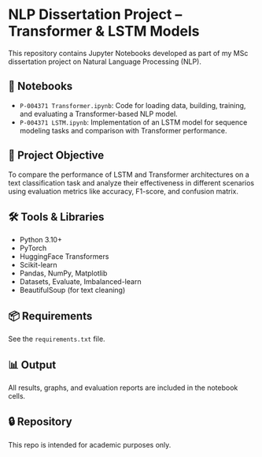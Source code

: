# NLP Dissertation Project – Transformer & LSTM Models

This repository contains Jupyter Notebooks developed as part of my MSc dissertation project on Natural Language Processing (NLP).

## 📁 Notebooks
- `P-004371 Transformer.ipynb`: Code for loading data, building, training, and evaluating a Transformer-based NLP model.
- `P-004371 LSTM.ipynb`: Implementation of an LSTM model for sequence modeling tasks and comparison with Transformer performance.

## 🎯 Project Objective
To compare the performance of LSTM and Transformer architectures on a text classification task and analyze their effectiveness in different scenarios using evaluation metrics like accuracy, F1-score, and confusion matrix.

## 🛠️ Tools & Libraries
- Python 3.10+
- PyTorch
- HuggingFace Transformers
- Scikit-learn
- Pandas, NumPy, Matplotlib
- Datasets, Evaluate, Imbalanced-learn
- BeautifulSoup (for text cleaning)

## 📦 Requirements
See the `requirements.txt` file.

## 📊 Output
All results, graphs, and evaluation reports are included in the notebook cells.

## 🔒 Repository
This repo is intended for academic purposes only.
